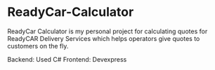 # ReadyCar-Calculator

ReadyCar Calculator is my personal project for calculating quotes for ReadyCAR Delivery Services which helps operators give quotes to customers on the fly. 

Backend: Used C#
Frontend: Devexpress
